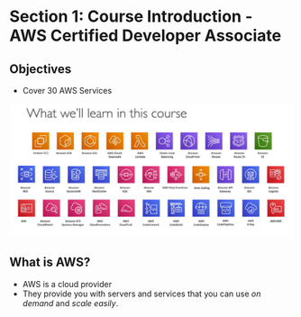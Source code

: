# Section 1: Course Introduction - AWS Certified Developer Associate #

## Objectives ##

* Cover 30 AWS Services

![alt text](https://github.com/abhinav-dholi/AWS-Dev-Associate-Preparation/blob/main/Stephane%20Maarek%20Course/Pictures/objective1.png)


## What is AWS? ##

* AWS is a cloud provider
* They provide you with servers and services that you can use *on demand* and *scale easily*.

